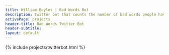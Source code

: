 ```yaml
---
title: William Boyles | Bad Words Bot
description: Twitter bot that counts the number of bad words people have tweeted
activePage: projects
header-title: Bad Words Twitter Bot
header-subtitle:
layout: default
---
```


<main class="text-black mb-0">
    <div class="col-md-8 offset-md-2">
        {% include projects/twitterbot.html %}
    </div>
</main>
